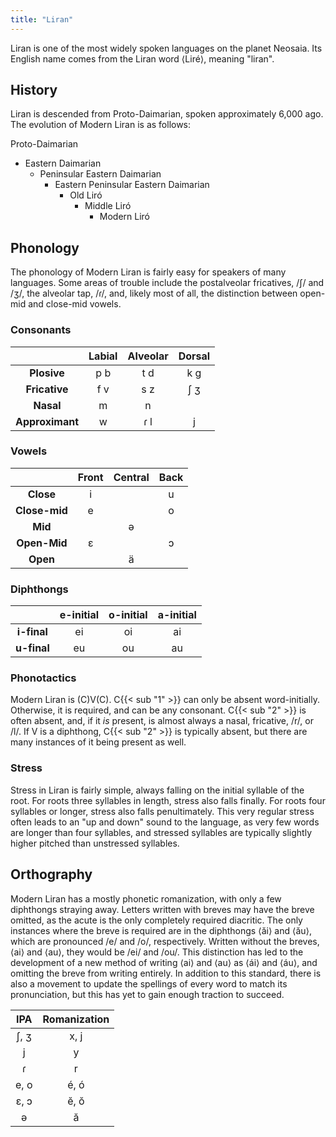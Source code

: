 ```yaml
---
title: "Liran"
---
```


Liran is one of the most widely spoken languages on the planet Neosaia.
Its English name comes from the Liran word ⟨Liré⟩, meaning "liran". 

## History

Liran is descended from Proto-Daimarian, spoken approximately 6,000 ago. 
The evolution of Modern Liran is as follows:

Proto-Daimarian
- Eastern Daimarian
  - Peninsular Eastern Daimarian
    - Eastern Peninsular Eastern Daimarian
      - Old Liró
        - Middle Liró
          - Modern Liró

## Phonology

The phonology of Modern Liran is fairly easy for speakers of many languages. 
Some areas of trouble include the postalveolar fricatives, /ʃ/ and /ʒ/, the alveolar tap, /ɾ/, and, likely most of all, the distinction between open-mid and close-mid vowels. 

### Consonants

|                 | Labial | Alveolar | Dorsal |
|:---------------:|:------:|:--------:|:------:|
|   **Plosive**   |   p b  |    t d   |   k g  |
|  **Fricative**  |   f v  |    s z   |   ʃ ʒ  |
|    **Nasal**    |    m   |     n    |        |
| **Approximant** |    w   |    ɾ l   |    j   |

### Vowels

|               | Front | Central | Back |
|:-------------:|:-----:|:-------:|:----:|
|   **Close**   |   i   |         |   u  |
| **Close-mid** |   e   |         |   o  |
|    **Mid**    |       |    ə    |      |
|  **Open-Mid** |   ɛ   |         |   ɔ  |
|    **Open**   |       |    ä    |      |

### Diphthongs

|             | e-initial | o-initial | a-initial |
|:-----------:|:---------:|:---------:|:---------:|
| **i-final** |     ei    |     oi    |     ai    |
| **u-final** |     eu    |     ou    |     au    |

### Phonotactics

Modern Liran is (C)V(C).
C{{< sub "1" >}} can only be absent word-initially. Otherwise, it is required, and can be any consonant. 
C{{< sub "2" >}} is often absent, and, if it _is_ present, is almost always a nasal, fricative, /r/, or /l/.
If V is a diphthong, C{{< sub "2" >}} is typically absent, but there are many instances of it being present as well. 

### Stress

Stress in Liran is fairly simple, always falling on the initial syllable of the root. 
For roots three syllables in length, stress also falls finally.
For roots four syllables or longer, stress also falls penultimately.
This very regular stress often leads to an "up and down" sound to the language, as very few words are longer than four syllables, and stressed syllables are typically slightly higher pitched than unstressed syllables.

## Orthography

Modern Liran has a mostly phonetic romanization, with only a few diphthongs straying away.
Letters written with breves may have the breve omitted, as the acute is the only completely required diacritic.
The only instances where the breve is required are in the diphthongs ⟨ăi⟩ and ⟨ău⟩, which are pronounced /e/ and /o/, respectively.
Written without the breves, ⟨ai⟩ and ⟨au⟩, they would be /ei/ and /ou/.
This distinction has led to the development of a new method of writing ⟨ai⟩ and ⟨au⟩ as ⟨ái⟩ and ⟨áu⟩, and omitting the breve from writing entirely.
In addition to this standard, there is also a movement to update the spellings of every word to match its pronunciation, but this has yet to gain enough traction to succeed. 

|  IPA | Romanization |
|:----:|:------------:|
| ʃ, ʒ |     x, j     |
|   j  |       y      |
|   ɾ  |       r      |
| e, o |     é, ó     |
| ɛ, ɔ |     ĕ, ŏ     |
|   ə  |       ă      |



